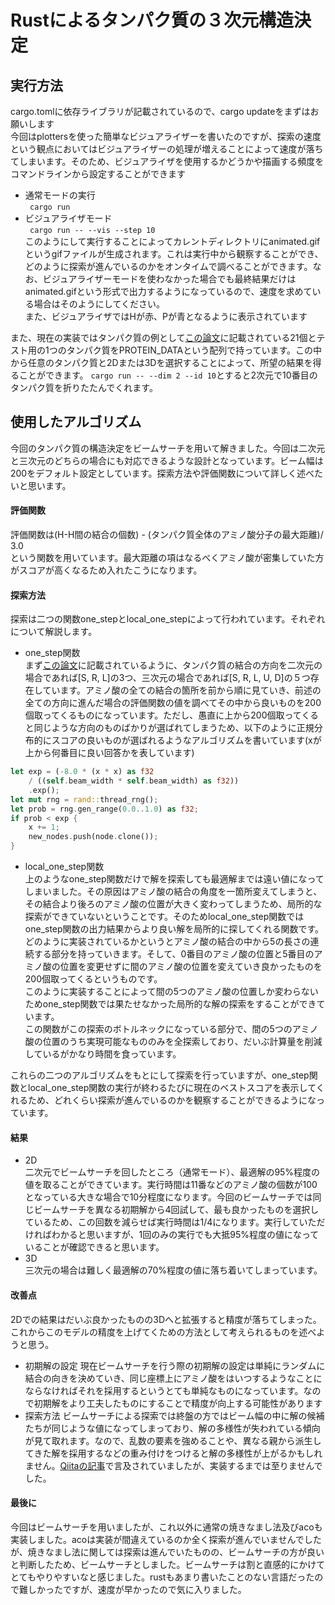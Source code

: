 # Rustによるタンパク質の３次元構造決定
## 実行方法
cargo.tomlに依存ライブラリが記載されているので、cargo updateをまずはお願いします <br>
今回はplottersを使った簡単なビジュアライザーを書いたのですが、探索の速度という観点においてはビジュアライザーの処理が増えることによって速度が落ちてしまいます。そのため、ビジュアライザを使用するかどうかや描画する頻度をコマンドラインから設定することができます
- 通常モードの実行 <br>
` cargo run`
- ビジュアライザモード <br>
` cargo run -- --vis --step 10` <br>
このようにして実行することによってカレントディレクトリにanimated.gifというgifファイルが生成されます。これは実行中から観察することができ、どのように探索が進んでいるのかをオンタイムで調べることができます。なお、ビジュアライザーモードを使わなかった場合でも最終結果だけはanimated.gifという形式で出力するようになっているので、速度を求めている場合はそのようにしてください。<br>
また、ビジュアライザではHが赤、Pが青となるように表示されています

また、現在の実装ではタンパク質の例として[この論文](https://bmcbioinformatics.biomedcentral.com/counter/pdf/10.1186/1471-2105-6-30.pdf)に記載されている21個とテスト用の1つのタンパク質をPROTEIN_DATAという配列で持っています。この中から任意のタンパク質と2Dまたは3Dを選択することによって、所望の結果を得ることができます。
`cargo run -- --dim 2 --id 10`とすると2次元で10番目のタンパク質を折りたたんでくれます。<br>
## 使用したアルゴリズム
今回のタンパク質の構造決定をビームサーチを用いて解きました。今回は二次元と三次元のどちらの場合にも対応できるような設計となっています。ビーム幅は200をデフォルト設定としています。探索方法や評価関数について詳しく述べたいと思います。
#### 評価関数
評価関数は(H-H間の結合の個数) - (タンパク質全体のアミノ酸分子の最大距離)/ 3.0<br>
という関数を用いています。最大距離の項はなるべくアミノ酸が密集していた方がスコアが高くなるため入れたこうになります。
#### 探索方法
探索は二つの関数one_stepとlocal_one_stepによって行われています。それぞれについて解説します。
- one_step関数 <br>
まず[この論文](https://bmcbioinformatics.biomedcentral.com/counter/pdf/10.1186/1471-2105-6-30.pdf)に記載されているように、タンパク質の結合の方向を二次元の場合であれば[S, R, L]の3つ、三次元の場合であれば[S, R, L, U, D]の５つ存在しています。アミノ酸の全ての結合の箇所を前から順に見ていき、前述の全ての方向に進んだ場合の評価関数の値を調べてその中から良いものを200個取ってくるものになっています。ただし、愚直に上から200個取ってくると同じような方向のものばかりが選ばれてしまうため、以下のように正規分布的にスコアの良いものが選ばれるようなアルゴリズムを書いています(xが上から何番目に良い回答かを表しています)
```rust
let exp = (-8.0 * (x * x) as f32
    / ((self.beam_width * self.beam_width) as f32))
    .exp();
let mut rng = rand::thread_rng();
let prob = rng.gen_range(0.0..1.0) as f32;
if prob < exp {
    x += 1;
    new_nodes.push(node.clone());
}
```
- local_one_step関数<br>
上のようなone_step関数だけで解を探索しても最適解までは遠い値になってしまいました。その原因はアミノ酸の結合の角度を一箇所変えてしまうと、その結合より後ろのアミノ酸の位置が大きく変わってしまうため、局所的な探索ができていないということです。そのためlocal_one_step関数ではone_step関数の出力結果からより良い解を局所的に探してくれる関数です。どのように実装されているかというとアミノ酸の結合の中から5の長さの連続する部分を持っていきます。そして、0番目のアミノ酸の位置と5番目のアミノ酸の位置を変更せずに間のアミノ酸の位置を変えていき良かったものを200個取ってくるというものです。<br>
このように実装することによって間の5つのアミノ酸の位置しか変わらないためone_step関数では果たせなかった局所的な解の探索をすることができています。<br>
この関数がこの探索のボトルネックになっている部分で、間の5つのアミノ酸の位置のうち実現可能なもののみを全探索しており、だいぶ計算量を削減しているがかなり時間を食っています。

これらの二つのアルゴリズムをもとにして探索を行っていますが、one_step関数とlocal_one_step関数の実行が終わるたびに現在のベストスコアを表示してくれるため、どれくらい探索が進んでいるのかを観察することができるようになっています。
#### 結果
- 2D <br>
二次元でビームサーチを回したところ（通常モード）、最適解の95%程度の値を取ることができています。実行時間は11番などのアミノ酸の個数が100となっている大きな場合で10分程度になります。今回のビームサーチでは同じビームサーチを異なる初期解から4回試して、最も良かったものを選択しているため、この回数を減らせば実行時間は1/4になります。実行していただければわかると思いますが、1回のみの実行でも大抵95%程度の値になっていることが確認できると思います。
- 3D <br>
三次元の場合は難しく最適解の70%程度の値に落ち着いてしまっています。
#### 改善点
2Dでの結果はだいぶ良かったものの3Dへと拡張すると精度が落ちてしまった。これからこのモデルの精度を上げてくための方法として考えられるものを述べようと思う。
- 初期解の設定
現在ビームサーチを行う際の初期解の設定は単純にランダムに結合の向きを決めていき、同じ座標上にアミノ酸をはいつするようなことにならなければそれを採用するというとても単純なものになっています。なので初期解をより工夫したものにすることで精度が向上する可能性があります
- 探索方法
ビームサーチによる探索では終盤の方ではビーム幅の中に解の候補たちが同じような値になってしまっており、解の多様性が失われている傾向が見て取れます。なので、乱数の要素を強めることや、異なる親から派生してきた解を採用するなどの重み付けをつけると解の多様性が上がるかもしれません。[Qiitaの記事](https://qiita.com/rhoo/items/f2be256cde5ad2e62dde)で言及されていましたが、実装するまでは至りませんでした。
 
 #### 最後に
 今回はビームサーチを用いましたが、これ以外に通常の焼きなまし法及びacoも実装しました。acoは実装が間違えているのか全く探索が進んでいませんでしたが、焼きなまし法に関しては探索は進んでいたものの、ビームサーチの方が良いと判断したため、ビームサーチとしました。ビームサーチは割と直感的にかけてとてもやりやすいなと感じました。rustもあまり書いたことのない言語だったので難しかったですが、速度が早かったので気に入りました。